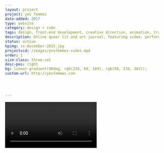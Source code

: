 ```yaml
---
layout: project
project: yes femmes
date-added: 2017
type: website
category: design + code
tags: design, front-end development, creative direction, animation, transitions,  
description: Online queer lit and art journal, featuring video, performance and experimental text. 
status: active
hpimg: ss-december-2015.jpg
projectvid: /images/yesfemmes-video.mp4
order: 1
size-class: three-col
desc-pos: right
bg: linear-gradient(90deg, rgb(233, 60, 189), rgb(84, 234, 102));
custom-url: http://yesfemmes.com




---
```

<article class="work" itemscope itemtype="http://schema.org/BlogPosting">

		
  <div class="vid-wrapper">
  <video src="/images/yf-issue-landing.mp4" autoplay loop="true"></video>
  </div>
</article>
